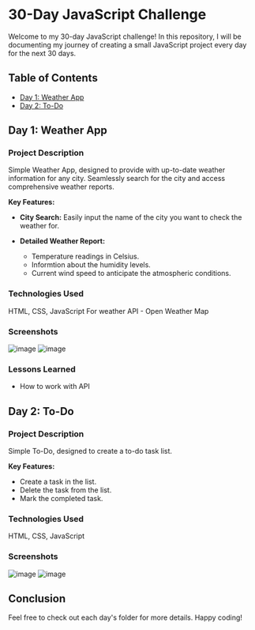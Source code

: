 # 30-Day JavaScript Challenge

Welcome to my 30-day JavaScript challenge! In this repository, I will be documenting my journey of creating a small JavaScript project every day for the next 30 days.

## Table of Contents

- [Day 1: Weather App](#day-1-Weather-App)
- [Day 2: To-Do](#day-2-to-do)

## Day 1: Weather App

### Project Description

Simple Weather App, designed to provide with up-to-date weather information for any city. Seamlessly search for the city and access comprehensive weather reports.

**Key Features:**
- **City Search:** Easily input the name of the city you want to check the weather for.
  
- **Detailed Weather Report:** 
  - Temperature readings in Celsius.
  - Informtion about the humidity levels.  
  - Current wind speed to anticipate the atmospheric conditions.

### Technologies Used

HTML, CSS, JavaScript
For weather API - Open Weather Map

### Screenshots

![image](https://github.com/subham-kumar-25/30DayJavaScriptChallenge/assets/145878998/b1983aff-a675-43a1-a2ca-f4a54349ec9c)
![image](https://github.com/subham-kumar-25/30DayJavaScriptChallenge/assets/145878998/f7b01e2f-fa36-4494-b42e-327283b44716)

### Lessons Learned

- How to work with API

## Day 2: To-Do

### Project Description

Simple To-Do, designed to create a to-do task list.

**Key Features:** 
  - Create a task in the list.
  - Delete the task from the list.  
  - Mark the completed task.

### Technologies Used

HTML, CSS, JavaScript

### Screenshots

![image](https://github.com/subham-kumar-25/30DayJavaScriptChallenge/assets/145878998/4a7745f0-c585-442e-8fe2-74aa7843c1b8)
![image](https://github.com/subham-kumar-25/30DayJavaScriptChallenge/assets/145878998/78b99a27-1afd-43da-adbd-e1895d1d125f)


## Conclusion

Feel free to check out each day's folder for more details. Happy coding!
